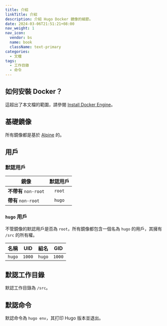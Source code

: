 ```yaml
---
title: 介紹
linkTitle: 介紹
description: 介紹 Hugo Docker 鏡像的細節。
date: 2024-03-06T21:51:21+08:00
nav_weight: 1
nav_icon:
  vendor: bs
  name: book
  className: text-primary
categories:
  - 文檔
tags:
  - 工作目錄
  - 命令
---
```


## 如何安裝 Docker？

這超出了本文檔的範圍，請參閱 [Install Docker Engine](https://docs.docker.com/engine/install/)。

## 基礎鏡像

所有鏡像都是基於 [Alpine](https://hub.docker.com/_/alpine) 的。

## 用戶

### 默認用戶

| 鏡像                 | 默認用戶 |
| -------------------- | :-----: |
| **不帶有** `non-root` | `root` |
| **帶有** `non-root`   | `hugo` |

### `hugo` 用戶

不管鏡像的默認用戶是否為 `root`，所有鏡像都包含一個名為 `hugo` 的用戶，其擁有 `/src` 的所有權。

| 名稱   |  UID   |  組名  |  GID   |
| :----: | :----: | :----: | :----: |
| `hugo` | `1000` | `hugo` | `1000` |

## 默認工作目錄

默認工作目錄為 `/src`。

## 默認命令

默認命令為 `hugo env`，其打印 Hugo 版本並退出。
